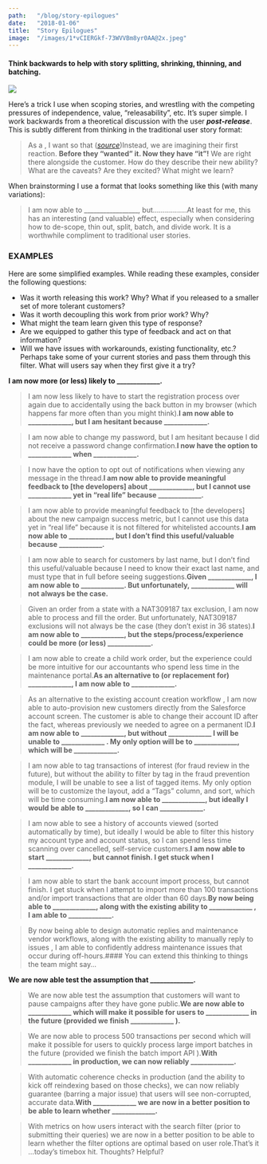 ```yaml
---
path:	"/blog/story-epilogues"
date:	"2018-01-06"
title:	"Story Epilogues"
image:	"/images/1*vCIERGkf-73WVVBm8yr0AA@2x.jpeg"
---
```


#### Think backwards to help with story splitting, shrinking, thinning, and batching.

![](/images/1*vCIERGkf-73WVVBm8yr0AA@2x.jpeg)

Here’s a trick I use when scoping stories, and wrestling with the competing pressures of independence, value, “releasability”, etc. It’s super simple. I work backwards from a theoretical discussion with the user ***post-release***. This is subtly different from thinking in the traditional user story format:


> As a <type of user>, I want <some goal or feature> so that <some reason or outcome> ([*source*](https://www.scrumalliance.org/community/spotlight/mike-cohn/january-2014/keeping-the-user-in-user-stories))Instead, we are imagining their first reaction. **Before they “wanted” it. Now they have “it”!** We are right there alongside the customer. How do they describe their new ability? What are the caveats? Are they excited? What might we learn?

When brainstorming I use a format that looks something like this (with many variations):


> I am now able to \_\_\_\_\_\_\_\_\_\_\_\_\_\_\_\_\_, but……………..At least for me, this has an interesting (and valuable) effect, especially when considering how to de-scope, thin out, split, batch, and divide work. It is a worthwhile compliment to traditional user stories.

### EXAMPLES

Here are some simplified examples. While reading these examples, consider the following questions:

* Was it worth releasing this work? Why? What if you released to a smaller set of more tolerant customers?
* Was it worth decoupling this work from prior work? Why?
* What might the team learn given this type of response?
* Are we equipped to gather this type of feedback and act on that information?
* Will we have issues with workarounds, existing functionality, etc.?
Perhaps take some of your current stories and pass them through this filter. What will users say when they first give it a try?

**I am now more (or less) likely to \_\_\_\_\_\_\_\_\_\_\_\_\_.**


> I am now less likely to have to start the registration process over again due to accidentally using the back button in my browser (which happens far more often than you might think).**I am now able to \_\_\_\_\_\_\_\_\_\_\_\_\_, but I am hesitant because \_\_\_\_\_\_\_\_\_\_\_\_\_.**


> I am now able to change my password, but I am hesitant because I did not receive a password change confirmation.**I now have the option to \_\_\_\_\_\_\_\_\_\_\_\_\_ when \_\_\_\_\_\_\_\_\_\_\_\_\_.**


> I now have the option to opt out of notifications when viewing any message in the thread.**I am now able to provide meaningful feedback to [the developers] about \_\_\_\_\_\_\_\_\_\_\_\_\_, but I cannot use \_\_\_\_\_\_\_\_\_\_\_\_\_ yet in “real life” because \_\_\_\_\_\_\_\_\_\_\_\_\_.**


> I am now able to provide meaningful feedback to [the developers] about the new campaign success metric, but I cannot use this data yet in “real life” because it is not filtered for whitelisted accounts.**I am now able to \_\_\_\_\_\_\_\_\_\_\_\_\_, but I don’t find this useful/valuable because \_\_\_\_\_\_\_\_\_\_\_\_\_.**


> I am now able to search for customers by last name, but I don’t find this useful/valuable because I need to know their exact last name, and must type that in full before seeing suggestions.**Given \_\_\_\_\_\_\_\_\_\_\_\_\_, I am now able to \_\_\_\_\_\_\_\_\_\_\_\_\_. But unfortunately, \_\_\_\_\_\_\_\_\_\_\_\_\_ will not always be the case.**


> Given an order from a state with a NAT309187 tax exclusion, I am now able to process and fill the order. But unfortunately, NAT309187 exclusions will not always be the case (they don’t exist in 36 states).**I am now able to \_\_\_\_\_\_\_\_\_\_\_\_\_, but the steps/process/experience could be more (or less) \_\_\_\_\_\_\_\_\_\_\_\_\_.**


> I am now able to create a child work order, but the experience could be more intuitive for our accountants who spend less time in the maintenance portal.**As an alternative to (or replacement for) \_\_\_\_\_\_\_\_\_\_\_\_\_, I am now able to \_\_\_\_\_\_\_\_\_\_\_\_\_.**


> As an alternative to the existing account creation workflow , I am now able to auto-provision new customers directly from the Salesforce account screen. The customer is able to change their account ID after the fact, whereas previously we needed to agree on a permanent ID.**I am now able to \_\_\_\_\_\_\_\_\_\_\_\_\_, but without \_\_\_\_\_\_\_\_\_\_\_\_\_ I will be unable to \_\_\_\_\_\_\_\_\_\_\_\_\_ . My only option will be to \_\_\_\_\_\_\_\_\_\_\_\_\_, which will be \_\_\_\_\_\_\_\_\_\_\_\_\_.**


> I am now able to tag transactions of interest (for fraud review in the future), but without the ability to filter by tag in the fraud prevention module, I will be unable to see a list of tagged items. My only option will be to customize the layout, add a “Tags” column, and sort, which will be time consuming.**I am now able to \_\_\_\_\_\_\_\_\_\_\_\_\_, but ideally I would be able to \_\_\_\_\_\_\_\_\_\_\_\_\_, so I can \_\_\_\_\_\_\_\_\_\_\_\_\_.**


> I am now able to see a history of accounts viewed (sorted automatically by time), but ideally I would be able to filter this history my account type and account status, so I can spend less time scanning over cancelled, self-service customers.**I am now able to start \_\_\_\_\_\_\_\_\_\_\_\_\_, but cannot finish. I get stuck when I \_\_\_\_\_\_\_\_\_\_\_\_\_.**


> I am now able to start the bank account import process, but cannot finish. I get stuck when I attempt to import more than 100 transactions and/or import transactions that are older than 60 days.**By now being able to \_\_\_\_\_\_\_\_\_\_\_\_\_, along with the existing ability to \_\_\_\_\_\_\_\_\_\_\_\_\_ , I am able to \_\_\_\_\_\_\_\_\_\_\_\_\_.**


> By now being able to design automatic replies and maintenance vendor workflows, along with the existing ability to manually reply to issues , I am able to confidently address maintenance issues that occur during off-hours.#### You can extend this thinking to things the team might say…

**We are now able test the assumption that \_\_\_\_\_\_\_\_\_\_\_\_\_.**


> We are now able test the assumption that customers will want to pause campaigns after they have gone public.**We are now able to \_\_\_\_\_\_\_\_\_\_\_\_\_ which will make it possible for users to \_\_\_\_\_\_\_\_\_\_\_\_\_ in the future (provided we finish \_\_\_\_\_\_\_\_\_\_\_\_\_ ).**


> We are now able to process 500 transactions per second which will make it possible for users to quickly process large import batches in the future (provided we finish the batch import API ).**With \_\_\_\_\_\_\_\_\_\_\_\_\_ in production, we can now reliably \_\_\_\_\_\_\_\_\_\_\_\_\_.**


> With automatic coherence checks in production (and the ability to kick off reindexing based on those checks), we can now reliably guarantee (barring a major issue) that users will see non-corrupted, accurate data.**With \_\_\_\_\_\_\_\_\_\_\_\_\_ we are now in a better position to be able to learn whether \_\_\_\_\_\_\_\_\_\_\_\_\_.**


> With metrics on how users interact with the search filter (prior to submitting their queries) we are now in a better position to be able to learn whether the filter options are optimal based on user role.That’s it …today’s timebox hit. Thoughts? Helpful?

